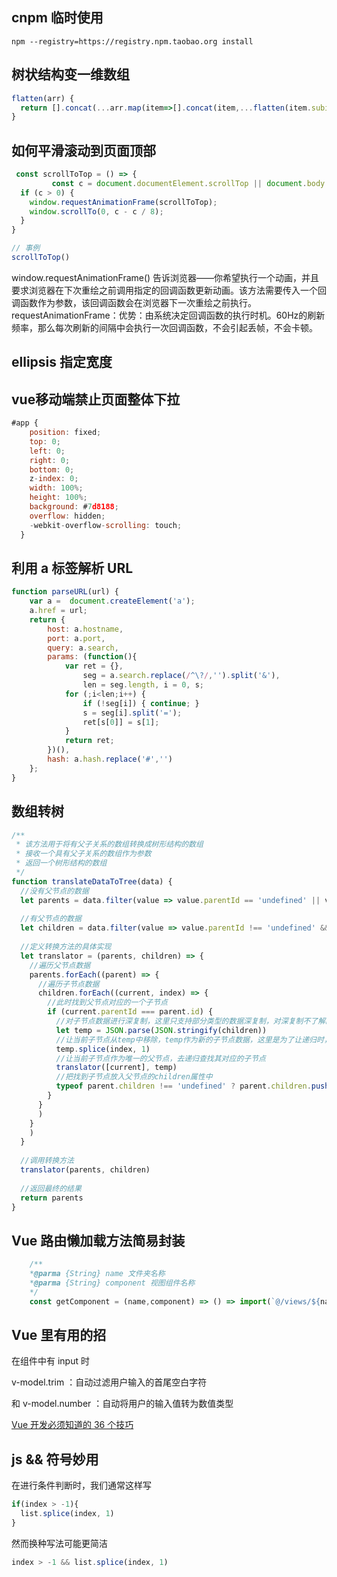 <!--
 * @Author: your name
 * @Date: 2020-04-03 01:45:05
 * @LastEditTime: 2020-07-09 23:04:28
 * @LastEditors: Please set LastEditors
 * @Description: In User Settings Edit
 * @FilePath: \vuepress-blog\docs\blog\Other-Library\skill\skill.md
--> 
## cnpm 临时使用
```npm --registry=https://registry.npm.taobao.org install```

## 树状结构变一维数组

```js
flatten(arr) {
  return [].concat(...arr.map(item=>[].concat(item,...flatten(item.subitems))))
}
```
## 如何平滑滚动到页面顶部
```js
 const scrollToTop = () => {
         const c = document.documentElement.scrollTop || document.body.scrollTop;
  if (c > 0) {
    window.requestAnimationFrame(scrollToTop);
    window.scrollTo(0, c - c / 8);
  }
}

// 事例
scrollToTop()
```
window.requestAnimationFrame()  告诉浏览器——你希望执行一个动画，并且要求浏览器在下次重绘之前调用指定的回调函数更新动画。该方法需要传入一个回调函数作为参数，该回调函数会在浏览器下一次重绘之前执行。
requestAnimationFrame：优势：由系统决定回调函数的执行时机。60Hz的刷新频率，那么每次刷新的间隔中会执行一次回调函数，不会引起丢帧，不会卡顿。

## ellipsis 指定宽度

## vue移动端禁止页面整体下拉

```js
#app {
    position: fixed;
    top: 0;
    left: 0;
    right: 0;
    bottom: 0;
    z-index: 0;
    width: 100%;
    height: 100%;
    background: #7d8188;
    overflow: hidden;
    -webkit-overflow-scrolling: touch;
  }
```

## 利用 a 标签解析 URL

```js
function parseURL(url) {
    var a =  document.createElement('a');
    a.href = url;
    return {
        host: a.hostname,
        port: a.port,
        query: a.search,
        params: (function(){
            var ret = {},
                seg = a.search.replace(/^\?/,'').split('&'),
                len = seg.length, i = 0, s;
            for (;i<len;i++) {
                if (!seg[i]) { continue; }
                s = seg[i].split('=');
                ret[s[0]] = s[1];
            }
            return ret;
        })(),
        hash: a.hash.replace('#','')
    };
}

```
## 数组转树
```js
/**
 * 该方法用于将有父子关系的数组转换成树形结构的数组
 * 接收一个具有父子关系的数组作为参数
 * 返回一个树形结构的数组
 */
function translateDataToTree(data) {
  //没有父节点的数据
  let parents = data.filter(value => value.parentId == 'undefined' || value.parentId == null)
 
  //有父节点的数据
  let children = data.filter(value => value.parentId !== 'undefined' && value.parentId != null)
 
  //定义转换方法的具体实现
  let translator = (parents, children) => {
    //遍历父节点数据
    parents.forEach((parent) => {
      //遍历子节点数据
      children.forEach((current, index) => {
        //此时找到父节点对应的一个子节点
        if (current.parentId === parent.id) {
          //对子节点数据进行深复制，这里只支持部分类型的数据深复制，对深复制不了解的童靴可以先去了解下深复制
          let temp = JSON.parse(JSON.stringify(children))
          //让当前子节点从temp中移除，temp作为新的子节点数据，这里是为了让递归时，子节点的遍历次数更少，如果父子关系的层级越多，越有利
          temp.splice(index, 1)
          //让当前子节点作为唯一的父节点，去递归查找其对应的子节点
          translator([current], temp)
          //把找到子节点放入父节点的children属性中
          typeof parent.children !== 'undefined' ? parent.children.push(current) : parent.children = [current]
        }
      }
      )
    }
    )
  }
 
  //调用转换方法
  translator(parents, children)
 
  //返回最终的结果
  return parents
}
```
## Vue 路由懒加载方法简易封装

```js
    /**
    *@parma {String} name 文件夹名称
    *@parma {String} component 视图组件名称
    */
    const getComponent = (name,component) => () => import(`@/views/${name}/${component}.vue`);
```

## Vue 里有用的招

在组件中有 input 时

v-model.trim ：自动过滤用户输入的首尾空白字符

和 v-model.number ：自动将用户的输入值转为数值类型

[Vue 开发必须知道的 36 个技巧](https://juejin.im/post/5d9d386fe51d45784d3f8637#heading-1)

## js && 符号妙用
在进行条件判断时，我们通常这样写
```js
if(index > -1){
  list.splice(index, 1)
}
```
然而换种写法可能更简洁
```js
index > -1 && list.splice(index, 1)
```

<Vssue/>